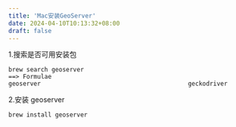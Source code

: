 ```yaml
---
title: 'Mac安装GeoServer'
date: 2024-04-10T10:13:32+08:00
draft: false
---
```


1.搜索是否可用安装包
```
brew search geoserver
==> Formulae
geoserver                                         geckodriver
```
2.安装 geoserver
```
brew install geoserver
```